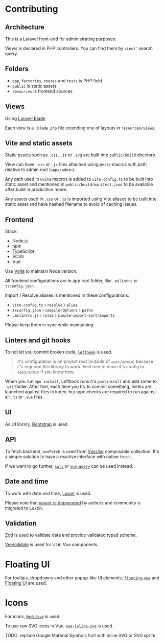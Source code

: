 # Contributing

## Architecture

This is a Laravel front-end for administrating purposes.

Views is declared in PHP controllers. You can find them by `view('` search query.

## Folders

- `app`, `factories`, `routes` and `tests` is PHP field
- `public` is static assets
- `resources` is frontend sources

## Views

Using [Laravel Blade](https://laravel.com/docs/10.x/blade)

Each view is a `.blade.php` file extending one of layouts in `resources/views`.

## Vite and static assets

Static assets such as `.css`, `.js` or `.svg` are built into `public/build` directory.

View can have `.css` or `.js` files attached using `@vite` macros with path relative to admin root (`apps/admin`).

Any path used in `@vite` macros is added to `vite.config.ts` to be built into static asset and mentioned in `public/build/manifest.json` to be available after build in production mode.

Any assets used in `.css` or `.js` is imported using Vite aliases to be built into static asset and have hashed filename to avoid of caching issues.

## Frontend

Stack:

- Node.js
- npm
- TypeScript
- SCSS
- Vue

Use [Volta](https://volta.sh) to maintain Node version.

All frontend configurations are in app root folder, like `.eslintrc` or `tsconfig.json`.

Import / Resolve aliases is mentioned in these configurations:

- `vite.config.ts` › `resolve` › `alias`
- `tsconfig.json` › `compilerOptions` › `paths` 
- `.eslintrc.js` › `rules` › `simple-import-sort/imports`

Please keep them in sync while maintaining.

## Linters and git hooks

To not let you commit broken code, [`lefthook`](https://github.com/evilmartians/lefthook) is used.

> It's configuration is on project root (outside of `apps/admin`) because it's required this library to work. Feel free to move it's config to `apps/admin` if you know how.

When you run `npm install`, Lefthook runs it's `postinstall` and add some to `.git` folder. After that, each time you try to commit something, linters are launched against files in index, but type checks are required to run against all `.ts` or `.vue` files.

## UI

As UI library, [Bootstrap](https://getbootstrap.com) is used.

## API

To fetch backend, `useFetch` is used from [VueUse](https://vueuse.org) composable collection. It's a simple solution to have a reactive interface with native `fetch`.

If we want to go further, [`swrv`](https://github.com/Kong/swrv) or [`vue-query`](https://www.npmjs.com/package/@tanstack/vue-query) can be used instead.

## Date and time

To work with date and time, [Luxon](https://moment.github.io/luxon) is used.

Please note that [`moment` is deprecated](https://momentjs.com/docs/#/-project-status) by authors and community is migrated to Luxon.

## Validation

[Zod](https://zod.dev) is used to validate data and provide validated typed schema.

[VeeValidate](https://vee-validate.logaretm.com/v4) is used for UI in Vue components.

# Floating UI

For tooltips, dropdowns and other popup-like UI elements, [`floating-vue`](https://floating-vue.starpad.dev) and [Floating UI](https://floating-vue.starpad.dev) are used.

# Icons

For icons, [`@mdi/svg`](https://github.com/Templarian/MaterialDesign/issues) is used.

To use raw SVG icons in Vue, [`vue-inline-svg`](https://github.com/shrpne/vue-inline-svg) is used.

TODO: replace Google Material Symbols font with inline SVG or SVG sprite.
